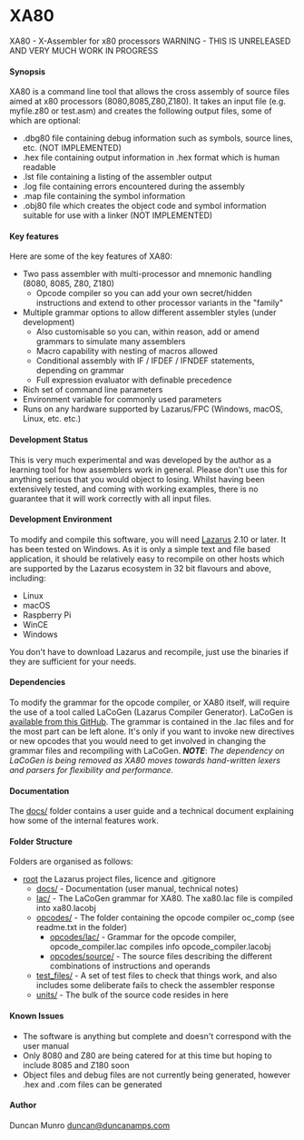 # XA80

XA80 - X-Assembler for x80 processors
WARNING - THIS IS UNRELEASED AND VERY MUCH WORK IN PROGRESS

#### Synopsis

XA80 is a command line tool that allows the cross assembly of source files aimed at x80 processors (8080,8085,Z80,Z180). It takes an input file (e.g. myfile.z80 or test.asm) and creates the following output files, some of which are optional:

* .dbg80 file containing debug information such as symbols, source lines, etc. (NOT IMPLEMENTED)
* .hex   file containing output information in .hex format which is human readable
* .lst   file containing a listing of the assembler output
* .log   file containing errors encountered during the assembly
* .map   file containing the symbol information
* .obj80 file which creates the object code and symbol information suitable for use with a linker (NOT IMPLEMENTED)

#### Key features

Here are some of the key features of XA80:

* Two pass assembler with multi-processor and mnemonic handling (8080, 8085, Z80, Z180)
  * Opcode compiler so you can add your own secret/hidden instructions and extend to other processor variants in the "family"
* Multiple grammar options to allow different assembler styles (under development)
  * Also customisable so you can, within reason, add or amend grammars to simulate many assemblers
  * Macro capability with nesting of macros allowed
  * Conditional assembly with IF / IFDEF / IFNDEF statements, depending on grammar
  * Full expression evaluator with definable precedence
* Rich set of command line parameters
* Environment variable for commonly used parameters
* Runs on any hardware supported by Lazarus/FPC (Windows, macOS, Linux, etc. etc.)

#### Development Status

This is very much experimental and was developed by the author as a learning tool for how assemblers work in general.
Please don't use this for anything serious that you would object to losing. Whilst having been extensively tested, and coming with 
working examples, there is no guarantee that it will work correctly with all input files.

#### Development Environment

To modify and compile this software, you will need [Lazarus](https://www.lazarus-ide.org/index.php?page=downloads) 2.10 or later. It has been tested on Windows. As it is
only a simple text and file based application, it should be relatively easy to recompile on other hosts which are
supported by the Lazarus ecosystem in 32 bit flavours and above, including:

* Linux
* macOS
* Raspberry Pi
* WinCE
* Windows

You don't have to download Lazarus and recompile, just use the binaries if they are sufficient for your needs.

#### Dependencies

To modify the grammar for the opcode compiler, or XA80 itself, will require the use of a tool called LaCoGen (Lazarus Compiler Generator).
LaCoGen is [available from this GitHub](https://github.com/duncanamps/lacogen1). The grammar is contained in the .lac files and for the
most part can be left alone. It's only if you want to invoke new directives or new opcodes that you would need to get involved in changing
the grammar files and recompiling with LaCoGen.
***NOTE***: *The dependency on LaCoGen is being removed as XA80 moves towards hand-written lexers and parsers for flexibility and performance*.

#### Documentation

The [docs/](https://github.com/duncanamps/xa80/tree/main/docs) folder contains a user guide and a technical document explaining how some of the internal features work.

#### Folder Structure

Folders are organised as follows:

* [root](https://github.com/duncanamps/xa80/tream/main) the Lazarus project files, licence and .gitignore
  * [docs/](https://github.com/duncanamps/xa80/tree/main/docs) - Documentation (user manual, technical notes)
  * [lac/](https://github.com/duncanamps/xa80/tree/main/lac) - The LaCoGen grammar for XA80. The xa80.lac file is compiled into xa80.lacobj
  * [opcodes/](https://github.com/duncanamps/xa80/tree/main/opcodes) - The folder containing the opcode compiler oc_comp (see readme.txt in the folder)
    * [opcodes/lac/](https://github.com/duncanamps/xa80/tree/main/opcodes/lac) - Grammar for the opcode compiler, opcode_compiler.lac compiles info opcode_compiler.lacobj
	* [opcodes/source/](https://github.com/duncanamps/xa80/tree/main/opcodes/source) - The source files describing the different combinations of instructions and operands
  * [test_files/](https://github.com/duncanamps/xa80/tree/main/test_files) - A set of test files to check that things work, and also includes some deliberate fails to check the assembler response
  * [units/](https://github.com/duncanamps/xa80/tree/main/units) - The bulk of the source code resides in here

#### Known Issues 

* The software is anything but complete and doesn't correspond with the user manual
* Only 8080 and Z80 are being catered for at this time but hoping to include 8085 and Z180 soon
* Object files and debug files are not currently being generated, however .hex and .com files can be generated

#### Author

Duncan Munro  <duncan@duncanamps.com>
